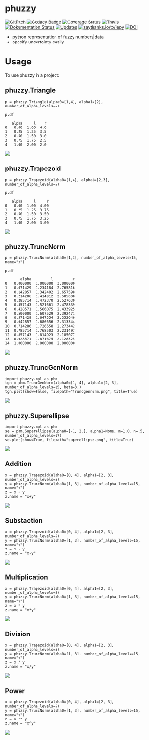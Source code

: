 # phuzzy

[![GitPitch](https://gitpitch.com/assets/badge.svg)](https://gitpitch.com/lepy/phuzzy/master?grs=github&t=beige)
[![Codacy Badge](https://api.codacy.com/project/badge/Grade/4814372e95c543a69c69004c853b17be)](https://www.codacy.com/app/lepy/phuzzy?utm_source=github.com&amp;utm_medium=referral&amp;utm_content=lepy/phuzzy&amp;utm_campaign=Badge_Grade)
[![Coverage Status](https://coveralls.io/repos/github/lepy/phuzzy/badge.svg?branch=master)](https://coveralls.io/github/lepy/phuzzy?branch=master)
[![Travis](https://img.shields.io/travis/lepy/phuzzy.svg)](https://travis-ci.org/lepy/phuzzy)
[![Dokumentation Status](https://readthedocs.org/projects/phuzzy/badge/?version=latest)](https://phuzzy.readthedocs.io/en/latest/?badge=latest)
[![Updates](https://pyup.io/repos/github/lepy/phuzzy/shield.svg)](https://pyup.io/repos/github/lepy/phuzzy/)
[![saythanks.io/to/lepy](https://img.shields.io/badge/Say%20Thanks-!-1EAEDB.svg)](https://saythanks.io/to/lepy)
[![DOI](https://zenodo.org/badge/DOI/10.5281/zenodo.1219616.svg)](https://doi.org/10.5281/zenodo.1219616)

* python representation of fuzzy numbers|data
* specify uncertainty easily

# Usage

To use phuzzy in a project:

## phuzzy.Triangle

    p = phuzzy.Triangle(alpha0=[1,4], alpha1=[2], number_of_alpha_levels=5)

    p.df

       alpha     l    r
    0   0.00  1.00  4.0
    1   0.25  1.25  3.5
    2   0.50  1.50  3.0
    3   0.75  1.75  2.5
    4   1.00  2.00  2.0

![](doc/triangle.png)

## phuzzy.Trapezoid

    p = phuzzy.Trapezoid(alpha0=[1,4], alpha1=[2,3], number_of_alpha_levels=5)

    p.df

       alpha     l     r
    0   0.00  1.00  4.00
    1   0.25  1.25  3.75
    2   0.50  1.50  3.50
    3   0.75  1.75  3.25
    4   1.00  2.00  3.00

![](doc/trapezoid.png)

## phuzzy.TruncNorm

    p = phuzzy.TruncNorm(alpha0=[1,3], number_of_alpha_levels=15, name="x")

    p.df

           alpha         l         r
    0   0.000000  1.000000  3.000000
    1   0.071429  1.234184  2.765816
    2   0.142857  1.342402  2.657598
    3   0.214286  1.414912  2.585088
    4   0.285714  1.472370  2.527630
    5   0.357143  1.521661  2.478339
    6   0.428571  1.566075  2.433925
    7   0.500000  1.607529  2.392471
    8   0.571429  1.647354  2.352646
    9   0.642857  1.686656  2.313344
    10  0.714286  1.726558  2.273442
    11  0.785714  1.768503  2.231497
    12  0.857143  1.814923  2.185077
    13  0.928571  1.871675  2.128325
    14  1.000000  2.000000  2.000000

![](doc/truncnorm.png)

## phuzzy.TruncGenNorm

    import phuzzy.mpl as phm
    tgn = phm.TruncGenNorm(alpha0=[1, 4], alpha1=[2, 3], number_of_alpha_levels=15, beta=3.)
    tgn.plot(show=False, filepath="truncgennorm.png", title=True)

![](doc/truncgennorm.png)

## phuzzy.Superellipse

    import phuzzy.mpl as phm
    se = phm.Superellipse(alpha0=[-1, 2.], alpha1=None, m=1.0, n=.5, number_of_alpha_levels=17)
    se.plot(show=True, filepath="superellipse.png", title=True)

![](doc/superellipse.png)

## Addition

    x = phuzzy.Trapezoid(alpha0=[0, 4], alpha1=[2, 3], number_of_alpha_levels=5)
    y = phuzzy.TruncNorm(alpha0=[1, 3], number_of_alpha_levels=15, name="y")
    z = x + y
    z.name = "x+y"

![](docs/operations/x+y.png)

## Substaction

    x = phuzzy.Trapezoid(alpha0=[0, 4], alpha1=[2, 3], number_of_alpha_levels=5)
    y = phuzzy.TruncNorm(alpha0=[1, 3], number_of_alpha_levels=15, name="y")
    z = x - y
    z.name = "x-y"

![](docs/operations/x-y.png)

## Multiplication

    x = phuzzy.Trapezoid(alpha0=[0, 4], alpha1=[2, 3], number_of_alpha_levels=5)
    y = phuzzy.TruncNorm(alpha0=[1, 3], number_of_alpha_levels=15, name="y")
    z = x * y
    z.name = "x*y"

![](docs/operations/x_mul_y.png)

## Division

    x = phuzzy.Trapezoid(alpha0=[0, 4], alpha1=[2, 3], number_of_alpha_levels=5)
    y = phuzzy.TruncNorm(alpha0=[1, 3], number_of_alpha_levels=15, name="y")
    z = x / y
    z.name = "x/y"

![](docs/operations/x:y.png)

## Power

    x = phuzzy.Trapezoid(alpha0=[0, 4], alpha1=[2, 3], number_of_alpha_levels=5)
    y = phuzzy.TruncNorm(alpha0=[1, 3], number_of_alpha_levels=15, name="y")
    z = x ** y
    z.name = "x^y"

![](docs/operations/x_pow_y.png)
